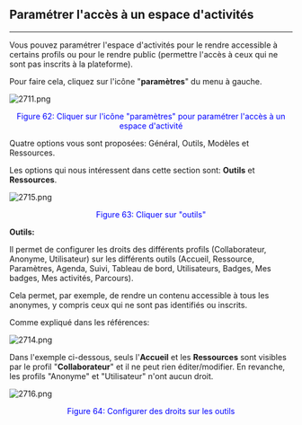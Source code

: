 ## Paramétrer l'accès à un espace d'activités
---


Vous pouvez paramétrer l'espace d'activités pour le rendre accessible à certains profils ou pour le rendre public (permettre l'accès à ceux qui ne sont pas inscrits à la plateforme).

Pour faire cela, cliquez sur l'icône "**paramètres**" du menu à gauche.

![2711.png](http://www.claroline.net/uploads/custom/images/2711.png)
<p style ="text-align: center; color: blue">Figure 62: Cliquer sur l'icône "paramètres" pour paramétrer l'accès à un espace d'activité</p>


Quatre options vous sont proposées: Général, Outils, Modèles et Ressources.

Les options qui nous intéressent dans cette section sont: **Outils** et **Ressources**.

![2715.png](http://www.claroline.net/uploads/custom/images/2715.png)
<p style ="text-align: center; color: blue">Figure 63: Cliquer sur "outils"</p>


**Outils:**

Il permet de configurer les droits des différents profils (Collaborateur, Anonyme, Utilisateur) sur les différents outils (Accueil, Ressource, Paramètres, Agenda, Suivi, Tableau de bord, Utilisateurs, Badges, Mes badges, Mes activités, Parcours).

Cela permet, par exemple, de rendre un contenu accessible à tous les anonymes, y compris ceux qui ne sont pas identifiés ou inscrits.

Comme expliqué dans les références:

![2714.png](http://www.claroline.net/uploads/custom/images/2714.png)

Dans l'exemple ci-dessous, seuls l'**Accueil** et les **Ressources** sont visibles par le profil "**Collaborateur**" et il ne peut rien éditer/modifier. En revanche, les profils "Anonyme" et "Utilisateur" n'ont aucun droit.

![2716.png](http://www.claroline.net/uploads/custom/images/2716.png)
<p style ="text-align: center; color: blue">Figure 64: Configurer des droits sur les outils</p>
